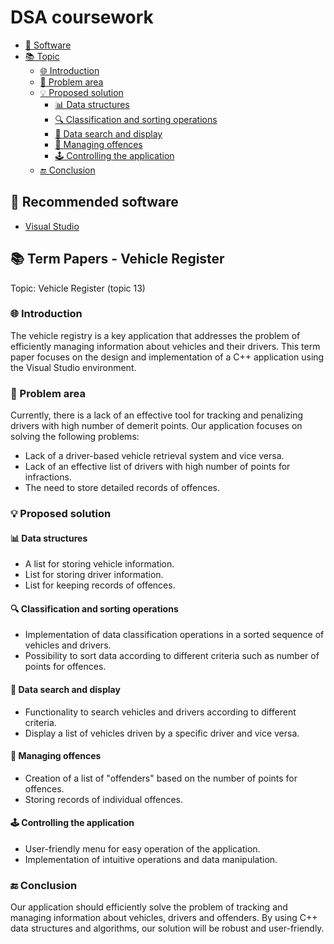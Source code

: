 # DSA coursework
- [🔗 Software](#recommended-software)
- [📚 Topic](#term-papers---vehicle-register)
  - [🌐 Introduction](#introduction)
  - [🎯 Problem area](#problem-area)
  - [💡 Proposed solution](#proposed-solution)
    - [📊 Data structures](#data-structures)
    - [🔍 Classification and sorting operations](#classification-and-sorting-operations)
    - [🔎 Data search and display](#data-search-and-display)
    - [🚨 Managing offences](#managing-offences)
    - [🕹️ Controlling the application](#controlling-the-application)
  - [🔚 Conclusion](#conclusion)

## 🔗 Recommended software

- [Visual Studio](https://visualstudio.microsoft.com/)

## 📚 Term Papers - Vehicle Register

Topic: Vehicle Register (topic 13)

### 🌐 Introduction

The vehicle registry is a key application that addresses the problem of efficiently managing information about vehicles and their drivers. This term paper focuses on the design and implementation of a C++ application using the Visual Studio environment.

### 🎯 Problem area

Currently, there is a lack of an effective tool for tracking and penalizing drivers with high number of demerit points. Our application focuses on solving the following problems:

- Lack of a driver-based vehicle retrieval system and vice versa.
- Lack of an effective list of drivers with high number of points for infractions.
- The need to store detailed records of offences.

### 💡 Proposed solution

#### 📊 Data structures

- A list for storing vehicle information.
- List for storing driver information.
- List for keeping records of offences.

#### 🔍 Classification and sorting operations

- Implementation of data classification operations in a sorted sequence of vehicles and drivers.
- Possibility to sort data according to different criteria such as number of points for offences.

#### 🔎 Data search and display

- Functionality to search vehicles and drivers according to different criteria.
- Display a list of vehicles driven by a specific driver and vice versa.

#### 🚨 Managing offences

- Creation of a list of "offenders" based on the number of points for offences.
- Storing records of individual offences.

#### 🕹️ Controlling the application

- User-friendly menu for easy operation of the application.
- Implementation of intuitive operations and data manipulation.

### 🔚 Conclusion

Our application should efficiently solve the problem of tracking and managing information about vehicles, drivers and offenders. By using C++ data structures and algorithms, our solution will be robust and user-friendly.
